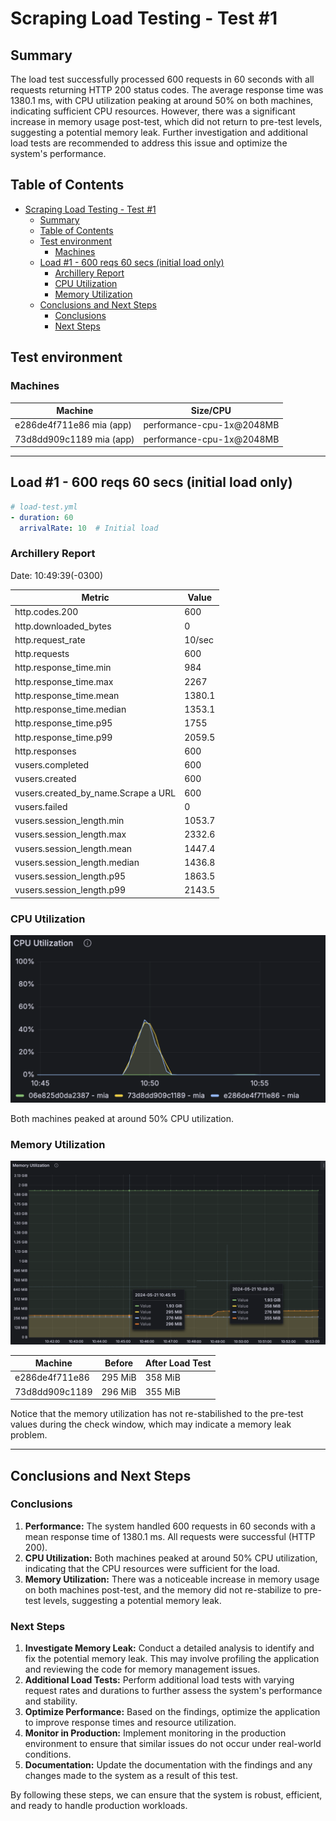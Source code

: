# Scraping Load Testing - Test #1

## Summary

The load test successfully processed 600 requests in 60 seconds with all requests returning HTTP 200 status codes. The average response time was 1380.1 ms, with CPU utilization peaking at around 50% on both machines, indicating sufficient CPU resources. However, there was a significant increase in memory usage post-test, which did not return to pre-test levels, suggesting a potential memory leak. Further investigation and additional load tests are recommended to address this issue and optimize the system's performance.

## Table of Contents

- [Scraping Load Testing - Test #1](#scraping-load-testing---test-1)
  - [Summary](#summary)
  - [Table of Contents](#table-of-contents)
  - [Test environment](#test-environment)
    - [Machines](#machines)
  - [Load #1 - 600 reqs 60 secs (initial load only)](#load-1---600-reqs-60-secs-initial-load-only)
    - [Archillery Report](#archillery-report)
    - [CPU Utilization](#cpu-utilization)
    - [Memory Utilization](#memory-utilization)
  - [Conclusions and Next Steps](#conclusions-and-next-steps)
    - [Conclusions](#conclusions)
    - [Next Steps](#next-steps)

## Test environment
### Machines

| Machine | Size/CPU |
|---|---|
| e286de4f711e86 mia (app) | performance-cpu-1x@2048MB |
| 73d8dd909c1189 mia (app) | performance-cpu-1x@2048MB |

---

## Load #1 - 600 reqs 60 secs (initial load only)

```yml
# load-test.yml
- duration: 60
  arrivalRate: 10  # Initial load
```

### Archillery Report
Date: 10:49:39(-0300)

| Metric                                      | Value   |
|---------------------------------------------|---------|
| http.codes.200                              | 600     |
| http.downloaded_bytes                       | 0       |
| http.request_rate                           | 10/sec  |
| http.requests                               | 600     |
| http.response_time.min                      | 984     |
| http.response_time.max                      | 2267    |
| http.response_time.mean                     | 1380.1  |
| http.response_time.median                   | 1353.1  |
| http.response_time.p95                      | 1755    |
| http.response_time.p99                      | 2059.5  |
| http.responses                              | 600     |
| vusers.completed                            | 600     |
| vusers.created                              | 600     |
| vusers.created_by_name.Scrape a URL         | 600     |
| vusers.failed                               | 0       |
| vusers.session_length.min                   | 1053.7  |
| vusers.session_length.max                   | 2332.6  |
| vusers.session_length.mean                  | 1447.4  |
| vusers.session_length.median                | 1436.8  |
| vusers.session_length.p95                   | 1863.5  |
| vusers.session_length.p99                   | 2143.5  |

### CPU Utilization
![](./assets/CPU-utilization-report-test-1.png)

Both machines peaked at around 50% CPU utilization.

### Memory Utilization
![](./assets/memory-utilization-report-test-1.png)

| Machine | Before | After Load Test |
|---|---|---|
| e286de4f711e86 | 295 MiB | 358 MiB |
| 73d8dd909c1189 | 296 MiB | 355 MiB |

Notice that the memory utilization has not re-stabilished to the pre-test values during the check window, which may indicate a memory leak problem.

---

## Conclusions and Next Steps

### Conclusions
1. **Performance:** The system handled 600 requests in 60 seconds with a mean response time of 1380.1 ms. All requests were successful (HTTP 200).
2. **CPU Utilization:** Both machines peaked at around 50% CPU utilization, indicating that the CPU resources were sufficient for the load.
3. **Memory Utilization:** There was a noticeable increase in memory usage on both machines post-test, and the memory did not re-stabilize to pre-test levels, suggesting a potential memory leak.

### Next Steps
1. **Investigate Memory Leak:** Conduct a detailed analysis to identify and fix the potential memory leak. This may involve profiling the application and reviewing the code for memory management issues.
2. **Additional Load Tests:** Perform additional load tests with varying request rates and durations to further assess the system's performance and stability.
3. **Optimize Performance:** Based on the findings, optimize the application to improve response times and resource utilization.
4. **Monitor in Production:** Implement monitoring in the production environment to ensure that similar issues do not occur under real-world conditions.
5. **Documentation:** Update the documentation with the findings and any changes made to the system as a result of this test.

By following these steps, we can ensure that the system is robust, efficient, and ready to handle production workloads.